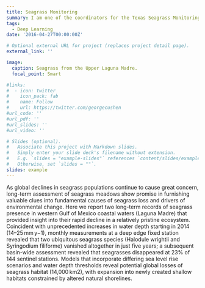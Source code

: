 ```yaml
---
title: Seagrass Monitoring
summary: I am one of the coordinators for the Texas Seagrass Monitoring Program. I have synthesized long-term monitoring records for the Upper Laguna Madre and found sea level rise has caused a sharp decline in seagrass coverage.
tags:
  - Deep Learning
date: '2016-04-27T00:00:00Z'

# Optional external URL for project (replaces project detail page).
external_link: ''

image:
  caption: Seagrass from the Upper Laguna Madre.
  focal_point: Smart

#links:
#  - icon: twitter
#    icon_pack: fab
#    name: Follow
#    url: https://twitter.com/georgecushen
#url_code: ''
#url_pdf: ''
#url_slides: ''
#url_video: ''

# Slides (optional).
#   Associate this project with Markdown slides.
#   Simply enter your slide deck's filename without extension.
#   E.g. `slides = "example-slides"` references `content/slides/example-slides.md`.
#   Otherwise, set `slides = ""`.
slides: example
---
```

As global declines in seagrass populations continue to cause great concern, long-term assessment of seagrass meadows show promise in furnishing valuable clues into fundamental causes of seagrass loss and drivers of environmental change. Here we report two long-term records of seagrass presence in western Gulf of Mexico coastal waters (Laguna Madre) that provided insight into their rapid decline in a relatively pristine ecosystem. Coincident with unprecedented increases in water depth starting in 2014 (14–25 mm y−1), monthly measurements at a deep edge fixed station revealed that two ubiquitous seagrass species (Halodule wrightii and Syringodium filiforme) vanished altogether in just five years; a subsequent basin-wide assessment revealed that seagrasses disappeared at 23% of 144 sentinel stations. Models that incorporate differing sea level rise scenarios and water depth thresholds reveal potential global losses of seagrass habitat (14,000 km2), with expansion into newly created shallow habitats constrained by altered natural shorelines.
